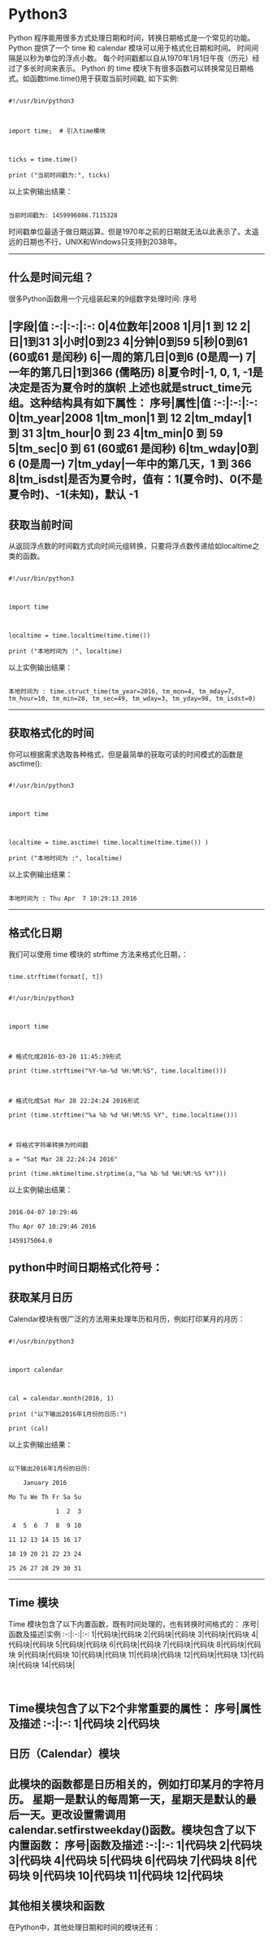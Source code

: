 # Python3  
Python 程序能用很多方式处理日期和时间，转换日期格式是一个常见的功能。
Python 提供了一个 time 和 calendar 模块可以用于格式化日期和时间。
时间间隔是以秒为单位的浮点小数。
每个时间戳都以自从1970年1月1日午夜（历元）经过了多长时间来表示。
Python 的 time 模块下有很多函数可以转换常见日期格式。如函数time.time()用于获取当前时间戳, 如下实例:


```
#!/usr/bin/python3

import time;  # 引入time模块

ticks = time.time()
print ("当前时间戳为:", ticks)
```
以上实例输出结果：
```
当前时间戳为: 1459996086.7115328
```

时间戳单位最适于做日期运算。但是1970年之前的日期就无法以此表示了。太遥远的日期也不行，UNIX和Windows只支持到2038年。

---
## 什么是时间元组？
很多Python函数用一个元组装起来的9组数字处理时间:
序号
|字段|值
:-:|:-:|:-:
0|4位数年|2008
1|月|1 到 12
2|日|1到31
3|小时|0到23
4|分钟|0到59
5|秒|0到61 (60或61 是闰秒)
6|一周的第几日|0到6 (0是周一)
7|一年的第几日|1到366 (儒略历)
8|夏令时|-1, 0, 1, -1是决定是否为夏令时的旗帜
上述也就是struct_time元组。这种结构具有如下属性：
序号|属性|值
:-:|:-:|:-:
0|tm_year|2008
1|tm_mon|1 到 12
2|tm_mday|1 到 31
3|tm_hour|0 到 23
4|tm_min|0 到 59
5|tm_sec|0 到 61 (60或61 是闰秒)
6|tm_wday|0到6 (0是周一)
7|tm_yday|一年中的第几天，1 到 366
8|tm_isdst|是否为夏令时，值有：1(夏令时)、0(不是夏令时)、-1(未知)，默认 -1 
---
## 获取当前时间
从返回浮点数的时间戳方式向时间元组转换，只要将浮点数传递给如localtime之类的函数。
```
#!/usr/bin/python3

import time

localtime = time.localtime(time.time())
print ("本地时间为 :", localtime)
```
以上实例输出结果：
```
本地时间为 : time.struct_time(tm_year=2016, tm_mon=4, tm_mday=7, tm_hour=10, tm_min=28, tm_sec=49, tm_wday=3, tm_yday=98, tm_isdst=0)
```
---
## 获取格式化的时间
你可以根据需求选取各种格式，但是最简单的获取可读的时间模式的函数是asctime():
```
#!/usr/bin/python3

import time

localtime = time.asctime( time.localtime(time.time()) )
print ("本地时间为 :", localtime)
```
以上实例输出结果：
```
本地时间为 : Thu Apr  7 10:29:13 2016
```
---
## 格式化日期
我们可以使用 time 模块的 strftime 方法来格式化日期，：
```
time.strftime(format[, t])
```
```
#!/usr/bin/python3

import time

# 格式化成2016-03-20 11:45:39形式
print (time.strftime("%Y-%m-%d %H:%M:%S", time.localtime()))

# 格式化成Sat Mar 28 22:24:24 2016形式
print (time.strftime("%a %b %d %H:%M:%S %Y", time.localtime()))
  
# 将格式字符串转换为时间戳
a = "Sat Mar 28 22:24:24 2016"
print (time.mktime(time.strptime(a,"%a %b %d %H:%M:%S %Y")))
```
以上实例输出结果：
```
2016-04-07 10:29:46
Thu Apr 07 10:29:46 2016
1459175064.0
```
python中时间日期格式化符号：
---
## 获取某月日历
Calendar模块有很广泛的方法用来处理年历和月历，例如打印某月的月历：
```
#!/usr/bin/python3

import calendar

cal = calendar.month(2016, 1)
print ("以下输出2016年1月份的日历:")
print (cal)
```
以上实例输出结果：
```
以下输出2016年1月份的日历:
    January 2016
Mo Tu We Th Fr Sa Su
             1  2  3
 4  5  6  7  8  9 10
11 12 13 14 15 16 17
18 19 20 21 22 23 24
25 26 27 28 29 30 31
```
---
## Time 模块
Time 模块包含了以下内置函数，既有时间处理的，也有转换时间格式的：
序号|函数及描述|实例
:-:|:-:|:-:
1|代码块|代码块
2|代码块|代码块
3|代码块|代码块
4|代码块|代码块
5|代码块|代码块
6|代码块|代码块
7|代码块|代码块
8|代码块|代码块
9|代码块|代码块
10|代码块|代码块
11|代码块|代码块
12|代码块|代码块
13|代码块|代码块
14|代码块|
 

Time模块包含了以下2个非常重要的属性：
序号|属性及描述
:-:|:-:
1|代码块
2|代码块
---
## 日历（Calendar）模块
此模块的函数都是日历相关的，例如打印某月的字符月历。
星期一是默认的每周第一天，星期天是默认的最后一天。更改设置需调用calendar.setfirstweekday()函数。模块包含了以下内置函数：
序号|函数及描述
:-:|:-:
1|代码块
2|代码块
3|代码块
4|代码块
5|代码块
6|代码块
7|代码块
8|代码块
9|代码块
10|代码块
11|代码块
12|代码块
---
## 其他相关模块和函数
在Python中，其他处理日期和时间的模块还有：
